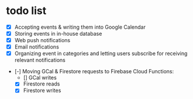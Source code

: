 # todo list
* [x] Accepting events & writing them into Google Calendar
* [x] Storing events in in-house database
* [x] Web push notifications
* [x] Email notifications
* [x] Organizing event in categories and letting users subscribe for receiving relevant notifications		
* [-] Moving GCal & Firestore requests to Firebase Cloud Functions:
  * [] GCal writes
  * [x] Firestore reads
  * [x] Firestore writes
